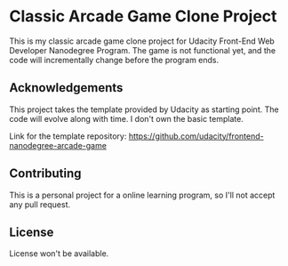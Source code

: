 # Classic Arcade Game Clone Project
This is my classic arcade game clone project for Udacity Front-End Web Developer Nanodegree Program. The game is not functional yet, and the code will incrementally change before the program ends.
## Acknowledgements
This project takes the template provided by Udacity as starting point. The code will evolve along with time. I don't own the basic template.

Link for the template repository: https://github.com/udacity/frontend-nanodegree-arcade-game
## Contributing
This is a personal project for a online learning program, so I'll not accept any pull request.
## License
License won't be available.